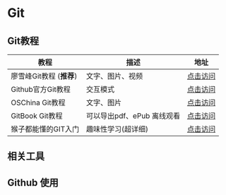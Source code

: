 # Git

## Git教程

教程 | 描述 | 地址
---|---|---
廖雪峰Git教程 (**推荐**) | 文字、图片、视频| [点击访问](http://www.liaoxuefeng.com/wiki/0013739516305929606dd18361248578c67b8067c8c017b000)
Github官方Git教程 | 交互模式 | [点击访问](https://try.github.io/levels/1/challenges/5)
OSChina Git教程 | 文字、图片 | [点击访问](https://git.oschina.net/progit/)
GitBook Git教程 | 可以导出pdf、ePub 离线观看 | [点击访问](https://lvwzhen.gitbooks.io/git-tutorial/content/)
猴子都能懂的GIT入门 | 趣味性学习(超详细) | [点击访问](https://backlogtool.com/git-guide/cn/)

## 相关工具


## Github 使用